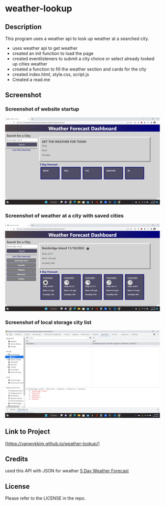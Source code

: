 # weather-lookup
## Description

This program uses a weather api to look up weather at a searched city. 

- uses weather api to get weather
- created an init function to load the page
- created eventlisteners to submit a city choice or select already looked up cities weather
- created a function to fill the weather section and cards for the city
- created index.html, style.css, script.js
- Created a read.me

## Screenshot

### Screenshot of website startup
![Screenshot of website startup](2022-11-18%20(1).png)

### Screenshot of weather at a city with saved cities
![Screenshot of weather at a city with saved cities ](2022-11-18%20(2).png)

### Screenshot of local storage city list
![Screenshot of local storage city list](2022-11-18%20(3).png)

## Link to Project

[https://vanwykkim.github.io/weather-lookup/]

## Credits

used this API with JSON for weather 
[5 Day Weather Forecast](https://openweathermap.org/forecast5)

## License

Please refer to the LICENSE in the repo.